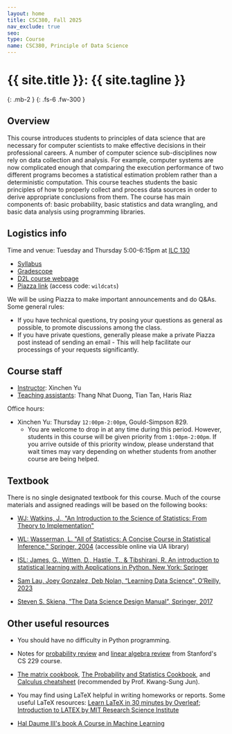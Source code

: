 ```yaml
---
layout: home
title: CSC380, Fall 2025
nav_exclude: true
seo:
type: Course
name: CSC380, Principle of Data Science
---
```


# {{ site.title }}: {{ site.tagline }}
{: .mb-2 }
{: .fs-6 .fw-300 }

## Overview
This course introduces students to principles of data science that are necessary for computer scientists to make effective decisions in their professional careers. 
A number of computer science sub-disciplines 
now rely on data collection and analysis. For example, computer systems are now complicated enough that comparing the execution performance of two different programs becomes a statistical estimation problem 
rather than a deterministic computation. This course teaches students the basic principles of how to properly collect and process data sources in order to derive appropriate conclusions from them. 
The course has main components of: basic probability, basic statistics and data wrangling, and basic data analysis using programming libraries.


## Logistics info

Time and venue: Tuesday and Thursday 5:00-6:15pm at [ILC 130](https://classrooms.registrar.arizona.edu/70/130)
-  [Syllabus](https://xinchenyu.github.io/csc380/Syllabus/syllabus.pdf)
-  [Gradescope](https://www.gradescope.com/courses/1047972) 
-  [D2L course webpage](https://d2l.arizona.edu/d2l/home/1618587)
-  [Piazza link](https://piazza.com/arizona/fall2025/csc380) (access code: `wildcats`)


We will be using Piazza to make important announcements and do Q&As. Some general rules:

* If you have technical questions, try posing your questions as general as possible, to promote discussions among the class.
* If you have private questions, generally please make a private Piazza post instead of sending an email - 
  This will help facilitate our processings of your requests significantly.

## Course staff
* [Instructor](staff.md): Xinchen Yu
* [Teaching assistants](staff.md): Thang Nhat Duong, Tian Tan, Haris Riaz

Office hours:
* Xinchen Yu: Thursday `12:00pm-2:00pm`, Gould-Simpson 829. 
  * You are welcome to drop in at any time during this period. However, students in this course will be given priority from `1:00pm-2:00pm`. If you arrive outside of this priority window, please understand that wait times may vary depending on whether students from another course are being helped.



## Textbook

There is no single designated textbook for this course. Much of the course materials and assigned readings will be based on the following books:

-  [WJ: Watkins, J., "An Introduction to the Science of Statistics: From Theory to Implementation"](https://www.math.arizona.edu/~jwatkins/statbook.pdf)

-  [WL: Wasserman, L. "All of Statistics: A Concise Course in Statistical Inference." Springer, 2004](https://link.springer.com/book/10.1007/978-0-387-21736-9) (accessible online via UA library)

- [ISL: James, G., Witten, D., Hastie, T., & Tibshirani, R. An introduction to statistical learning with Applications in Python. New York: Springer](https://www.statlearning.com/)

- [Sam Lau, Joey Gonzalez, Deb Nolan, “Learning Data Science”, O’Reilly, 2023](https://learningds.org/intro.html)

- [Steven S. Skiena, ”The Data Science Design Manual”, Springer, 2017](https://link.springer.com/book/10.1007/978-3-319-55444-0)



## Other useful resources

- You should have no difficulty in Python programming. 

- Notes for [probability review](http://cs229.stanford.edu/section/cs229-prob.pdf) and [linear algebra review](http://cs229.stanford.edu/section/cs229-linalg.pdf) from Stanford's CS 229 course.

- [The matrix cookbook](https://www.math.uwaterloo.ca/~hwolkowi/matrixcookbook.pdf), [The Probability and Statistics Cookbook](http://statistics.zone/), and [Calculus cheatsheet](https://tutorial.math.lamar.edu/pdf/calculus_cheat_sheet_all.pdf) (recommended by Prof. Kwang-Sung Jun).

- You may find using LaTeX helpful in writing homeworks or reports. Some useful LaTeX resources: [Learn LaTeX in 30 minutes by Overleaf](https://www.overleaf.com/learn/latex/Learn_LaTeX_in_30_minutes#Adding_math_to_LaTeX); [Introduction to LATEX by MIT Research Science Institute](http://web.mit.edu/rsi/www/pdfs/new-latex.pdf)

- [Hal Daume III's book A Course in Machine Learning](http://ciml.info/)